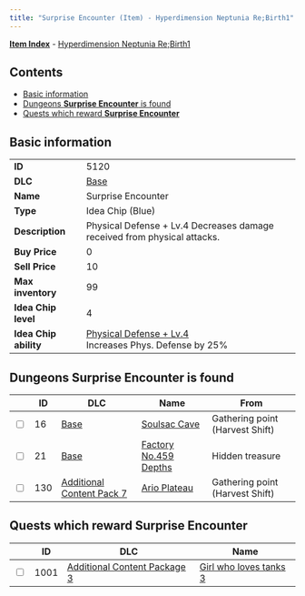```yaml
---
title: "Surprise Encounter (Item) - Hyperdimension Neptunia Re;Birth1"
---
```


[**Item Index**](/neptunia/rb1/item/index.html) - [Hyperdimension Neptunia Re;Birth1](/neptunia/rb1)

## Contents

- [Basic information](#basic-information)
- [Dungeons **Surprise Encounter** is found](#dungeons-surprise-encounter-is-found)
- [Quests which reward **Surprise Encounter**](#quests-which-reward-surprise-encounter)

## Basic information

|   |   |
| -- | -- |
| **ID** | 5120 |
| **DLC** | [Base](/neptunia/rb1/dlc/1-base.html) |
| **Name** | Surprise Encounter |
| **Type** | Idea Chip (Blue) |
| **Description** | Physical Defense + Lv.4 Decreases damage received from physical attacks. |
| **Buy Price** | 0 |
| **Sell Price** | 10 |
| **Max inventory** | 99 |
| **Idea Chip level** | 4 |
| **Idea Chip ability** | [Physical Defense + Lv.4](/neptunia/rb1/ability/1-9619-physical-defense-lv-4.html)<br />Increases Phys. Defense by 25% |

## Dungeons **Surprise Encounter** is found

|    | ID | DLC | Name | From |
| -- | -- | --- | ---- | ---- |
| <input type="checkbox" id="rb1-dungeon-1-16" class="trackbox" /> | 16 | [Base](/neptunia/rb1/dlc/1-base.html) | [Soulsac Cave](/neptunia/rb1/dungeon/1-16-soulsac-cave.html) | Gathering point (Harvest Shift) |
| <input type="checkbox" id="rb1-dungeon-1-21" class="trackbox" /> | 21 | [Base](/neptunia/rb1/dlc/1-base.html) | [Factory No.459 Depths](/neptunia/rb1/dungeon/1-21-factory-no-459-depths.html) | Hidden treasure |
| <input type="checkbox" id="rb1-dungeon-16-130" class="trackbox" /> | 130 | [Additional Content Pack 7](/neptunia/rb1/dlc/16-pack7.html) | [Ario Plateau](/neptunia/rb1/dungeon/16-130-ario-plateau.html) | Gathering point (Harvest Shift) |

## Quests which reward **Surprise Encounter**

|    | ID | DLC | Name |
| -- | -- | --- | ---- |
| <input type="checkbox" id="rb1-quest-12-1001" class="trackbox" /> | 1001 | [Additional Content Package 3](/neptunia/rb1/dlc/12-pack3.html) | [Girl who loves tanks 3](/neptunia/rb1/quest/12-1001-girl-who-loves-tanks-3.html) |